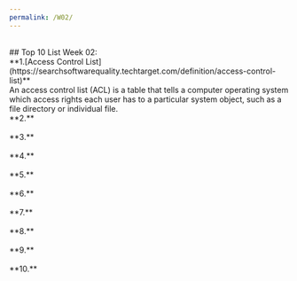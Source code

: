 ```yaml
---
permalink: /W02/
---
```

<br>
## Top 10 List Week 02:<br>
**1.[Access Control List](https://searchsoftwarequality.techtarget.com/definition/access-control-list)**<br>
An access control list (ACL) is a table that tells a computer operating system which access rights each user has to a particular system object, such as a file directory or individual file. <br>
**2.**<br>
<br>
**3.**<br>
<br>
**4.**<br>
<br>
**5.**<br>
<br>
**6.**<br>
<br>
**7.**<br>
<br>
**8.**<br>
<br>
**9.**<br>
<br>
**10.**<br>
<br>
